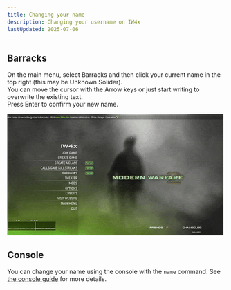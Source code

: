 ```yaml
---
title: Changing your name
description: Changing your username on IW4x
lastUpdated: 2025-07-06
---
```


## Barracks

On the main menu, select Barracks and then click your current name in the top right (this may be Unknown Solider).  
You can move the cursor with the Arrow keys or just start writing to overwrite the existing text.  
Press Enter to confirm your new name.  

![Name change](../../../assets/img/namechange/namechange.gif)

## Console

You can change your name using the console with the `name` command. See [the console guide](/guides/console/) for more details.
